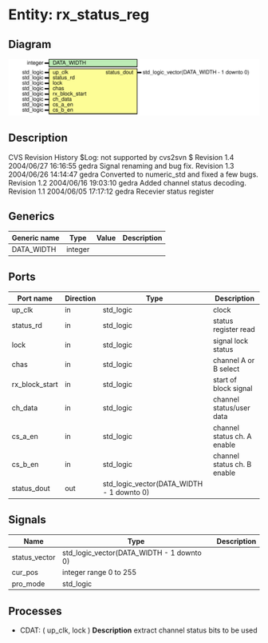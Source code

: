 # Entity: rx_status_reg

## Diagram

![Diagram](rx_status_reg.svg "Diagram")
## Description

CVS Revision History
$Log: not supported by cvs2svn $
Revision 1.4  2004/06/27 16:16:55  gedra
Signal renaming and bug fix.
Revision 1.3  2004/06/26 14:14:47  gedra
Converted to numeric_std and fixed a few bugs.
Revision 1.2  2004/06/16 19:03:10  gedra
Added channel status decoding.
Revision 1.1  2004/06/05 17:17:12  gedra
Recevier status register
## Generics

| Generic name | Type    | Value | Description |
| ------------ | ------- | ----- | ----------- |
| DATA_WIDTH   | integer |       |             |
## Ports

| Port name      | Direction | Type                                      | Description                 |
| -------------- | --------- | ----------------------------------------- | --------------------------- |
| up_clk         | in        | std_logic                                 | clock                       |
| status_rd      | in        | std_logic                                 | status register read        |
| lock           | in        | std_logic                                 | signal lock status          |
| chas           | in        | std_logic                                 | channel A or B select       |
| rx_block_start | in        | std_logic                                 | start of block signal       |
| ch_data        | in        | std_logic                                 | channel status/user data    |
| cs_a_en        | in        | std_logic                                 | channel status ch. A enable |
| cs_b_en        | in        | std_logic                                 | channel status ch. B enable |
| status_dout    | out       | std_logic_vector(DATA_WIDTH - 1 downto 0) |                             |
## Signals

| Name          | Type                                      | Description |
| ------------- | ----------------------------------------- | ----------- |
| status_vector | std_logic_vector(DATA_WIDTH - 1 downto 0) |             |
| cur_pos       | integer range 0 to 255                    |             |
| pro_mode      | std_logic                                 |             |
## Processes
- CDAT: ( up_clk, lock )
**Description**
extract channel status bits to be used


